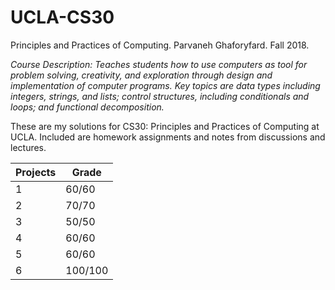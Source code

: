 # UCLA-CS30
Principles and Practices of Computing. Parvaneh Ghaforyfard. Fall 2018.

*Course Description: Teaches students how to use computers as tool for problem solving, creativity, and exploration through design and implementation of computer programs. Key topics are data types including integers, strings, and lists; control structures, including conditionals and loops; and functional decomposition.*

These are my solutions for CS30: Principles and Practices of Computing at UCLA. Included are homework assignments and notes from discussions and lectures.

Projects | Grade
---------|-------
1 | 60/60
2 | 70/70
3 | 50/50
4 | 60/60
5 | 60/60
6 | 100/100
